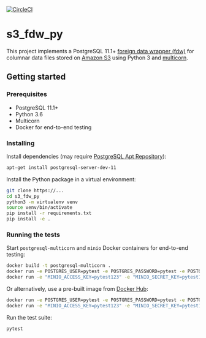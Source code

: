 [![CircleCI](https://circleci.com/gh/smomni/s3_fdw_py.svg?style=svg)](https://circleci.com/gh/smomni/s3_fdw_py)

# s3_fdw_py

This project implements a PostgreSQL 11.1+ [foreign data wrapper (fdw)](https://wiki.postgresql.org/wiki/Foreign_data_wrappers) for columnar data files stored on [Amazon S3](https://aws.amazon.com/s3/) using Python 3 and [multicorn](https://github.com/Kozea/Multicorn).

## Getting started

### Prerequisites

* PostgreSQL 11.1+
* Python 3.6
* Multicorn
* Docker for end-to-end testing

### Installing



Install dependencies (may require [PostgreSQL Apt Repository](https://www.postgresql.org/download/linux/ubuntu/)):

```bash
apt-get install postgresql-server-dev-11
```

Install the Python package in a virtual environment:

```bash
git clone https://...
cd s3_fdw_py
python3 -m virtualenv venv
source venv/bin/activate
pip install -r requirements.txt
pip install -e .
```

### Running the tests

Start `postgresql-multicorn` and `minio` Docker containers for end-to-end testing:

```bash
docker build -t postgresql-multicorn .
docker run -e POSTGRES_USER=pytest -e POSTGRES_PASSWORD=pytest -e POSTGRES_DB=pytest -p 5432:5432 --rm -d postgresql-multicorn
docker run -e "MINIO_ACCESS_KEY=pytest123" -e "MINIO_SECRET_KEY=pytest123" -d -p 9000:9000 --rm minio/minio server /data
```

Or alternatively, use a pre-built image from [Docker Hub](https://cloud.docker.com/repository/docker/smomni/postgresql-multicorn):

```bash
docker run -e POSTGRES_USER=pytest -e POSTGRES_PASSWORD=pytest -e POSTGRES_DB=pytest -p 5432:5432 --rm -d smomni/postgresql-multicorn:latest
docker run -e "MINIO_ACCESS_KEY=pytest123" -e "MINIO_SECRET_KEY=pytest123" -d -p 9000:9000 --rm minio/minio server /data
```

Run the test suite:
```bash
pytest
```